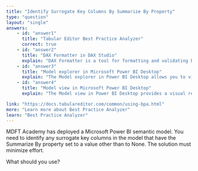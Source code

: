 ```yaml
---
title: "Identify Surrogate Key Columns By Summarize By Property"
type: "question"
layout: "single"
answers:
    - id: "answer1"
      title: "Tabular Editor Best Practice Analyzer"
      correct: true
    - id: "answer2"
      title: "DAX Formatter in DAX Studio"
      explain: "DAX Formatter is a tool for formatting and validating DAX expressions, but it does not analyze model properties or configurations."
    - id: "answer3"
      title: "Model explorer in Microsoft Power BI Desktop"
      explain: "The Model explorer in Power BI Desktop allows you to view and manage model objects, but it does not provide automated analysis of surrogate key configurations. While you could manually check each surrogate key's Summarize By property, this would be time-consuming and not minimize effort as required."
    - id: "answer4"
      title: "Model view in Microsoft Power BI Desktop"
      explain: "The Model view in Power BI Desktop provides a visual representation of the data model, but it does not include tools for analyzing surrogate key configurations. Although you could manually check each surrogate key's Summarize By property, this would be time-consuming and not minimize effort as required."

link: "https://docs.tabulareditor.com/common/using-bpa.html"
more: "Learn more about Best Practice Analyzer"
learn: "Best Practice Analyzer"
---
```


MDFT Academy has deployed a Microsoft Power BI semantic model. You need to identify any surrogate key columns in the model that have the Summarize By property set to a value other than to None. The solution must minimize effort.

What should you use?
